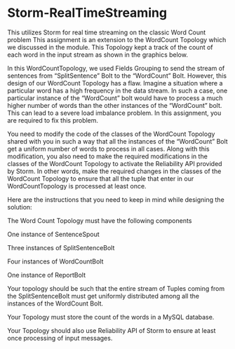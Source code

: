 # Storm-RealTimeStreaming
This utilizes Storm for real time streaming on the classic Word Count problem
This assignment is an extension to the WordCount Topology which we discussed in the module. This Topology kept a track of the count of each word in the input stream as shown in the graphics below. 

 



 

 

 

In this WordCountTopology, we used Fields Grouping to send the stream of sentences from “SplitSentence” Bolt to the “WordCount” Bolt. However, this design of our WordCount Topology has a flaw. Imagine a situation where a particular word has a high frequency in the data stream. In such a case, one particular instance of the “WordCount” bolt would have to process a much higher number of words than the other instances of the “WordCount” bolt. This can lead to a severe load imbalance problem. In this assignment, you are required to fix this problem. 

 

You need to modify the code of the classes of the WordCount Topology shared with you in such a way that all the instances of the “WordCount” Bolt get a uniform number of words to process in all cases. Along with this modification, you also need to make the required modifications in the classes of the WordCount Topology to activate the Reliability API provided by Storm. In other words, make the required changes in the classes of the WordCount Topology to ensure that all the tuple that enter in our WordCountTopology is processed at least once. 

 

Here are the instructions that you need to keep in mind while designing the solution:

The Word Count Topology must have the following components

One instance of SentenceSpout

Three instances of SplitSentenceBolt

Four instances of WordCountBolt

One instance of ReportBolt

Your topology should be such that the entire stream of Tuples coming from the SplitSentenceBolt must get uniformly distributed among all the instances of the WordCount Bolt.

Your Topology must store the count of the words in a MySQL database.

Your Topology should also use Reliability API of Storm to ensure at least once processing of input messages.
